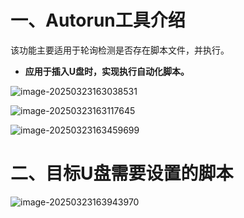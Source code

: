 # 一、Autorun工具介绍

该功能主要适用于轮询检测是否存在脚本文件，并执行。

- **应用于插入U盘时，实现执行自动化脚本。**



![image-20250323163038531](https://typroamarkdown.oss-cn-chengdu.aliyuncs.com/image-20250323163038531.png)

![image-20250323163117645](https://typroamarkdown.oss-cn-chengdu.aliyuncs.com/image-20250323163117645.png)

![image-20250323163459699](https://typroamarkdown.oss-cn-chengdu.aliyuncs.com/image-20250323163459699.png)





# 二、目标U盘需要设置的脚本

![image-20250323163943970](https://typroamarkdown.oss-cn-chengdu.aliyuncs.com/image-20250323163943970.png)

















